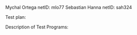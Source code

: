 Mychal Ortega netID: mlo77
Sebastian Hanna netID: sah324


Test plan:

Description of Test Programs:

